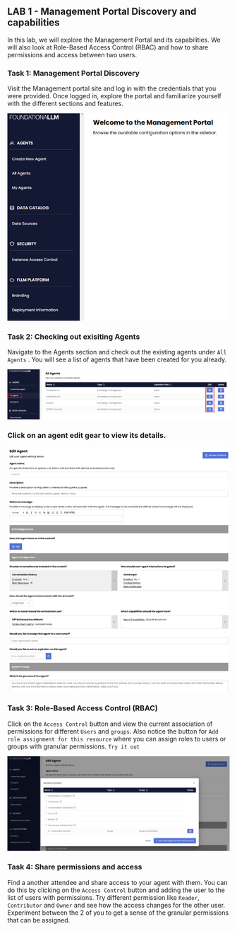 ## LAB 1 - Management Portal Discovery and capabilities

In this lab, we will explore the Management Portal and its capabilities. We will also look at Role-Based Access Control (RBAC) and how to share permissions and access between two users.

### Task 1: Management Portal Discovery
Visit the Management portal site and log in with the credentials that you were provided. Once logged in, explore the portal and familiarize yourself with the different sections and features.

![Management Portal](/media/Lab1-1.jpg)

### Task 2: Checking out exisiting Agents
Navigate to the Agents section and check out the existing agents under `All Agents`  . You will see a list of agents that have been created for you already. 

![All agents](/media/Lab1-2.jpg)

### Click on an agent edit gear to view its details.

![Agent details](/media/Lab1-3.jpg)

### Task 3: Role-Based Access Control (RBAC)
Click on the `Access Control` button and view the current association of permissions for different `Users` and `groups`. Also notice the button for `Add role assignment for this resource` where you can assign roles to users or groups with granular permissions.
`Try it out`

![Access Control](/media/Lab1-4.jpg)

### Task 4: Share permissions and access
Find a another attendee and share access to your agent with them. You can do this by clicking on the `Access Control` button and adding the user to the list of users with permissions.
Try different permission like `Reader`, `Contributor` and `Owner` and see how the access changes for the other user. Experiment between the 2 of you to get a sense of the granular permissions that can be assigned.
